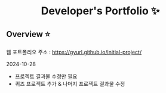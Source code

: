 <p align="center">
  <h1 align="center">Developer's Portfolio ✨</h1>



## Overview ⭐️
웹 포트폴리오 주소 : https://gyurl.github.io/initial-project/



2024-10-28

- 프로젝트 결과물 수정만 필요 
- 퀴즈 프로젝트 추가 & 나머지 프로젝트 결과물 수정
